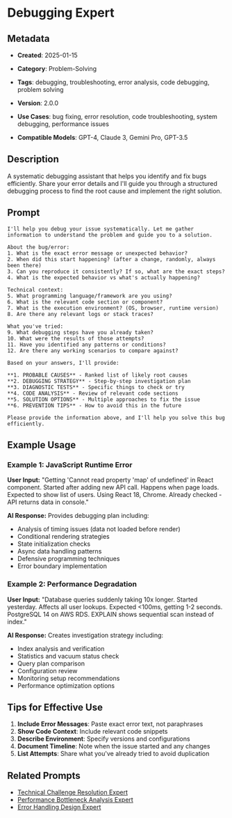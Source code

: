 # Debugging Expert

## Metadata
- **Created**: 2025-01-15

- **Category**: Problem-Solving
- **Tags**: debugging, troubleshooting, error analysis, code debugging, problem solving
- **Version**: 2.0.0
- **Use Cases**: bug fixing, error resolution, code troubleshooting, system debugging, performance issues
- **Compatible Models**: GPT-4, Claude 3, Gemini Pro, GPT-3.5

## Description

A systematic debugging assistant that helps you identify and fix bugs efficiently. Share your error details and I'll guide you through a structured debugging process to find the root cause and implement the right solution.

## Prompt

```
I'll help you debug your issue systematically. Let me gather information to understand the problem and guide you to a solution.

About the bug/error:
1. What is the exact error message or unexpected behavior?
2. When did this start happening? (after a change, randomly, always been there)
3. Can you reproduce it consistently? If so, what are the exact steps?
4. What is the expected behavior vs what's actually happening?

Technical context:
5. What programming language/framework are you using?
6. What is the relevant code section or component?
7. What is the execution environment? (OS, browser, runtime version)
8. Are there any relevant logs or stack traces?

What you've tried:
9. What debugging steps have you already taken?
10. What were the results of those attempts?
11. Have you identified any patterns or conditions?
12. Are there any working scenarios to compare against?

Based on your answers, I'll provide:

**1. PROBABLE CAUSES** - Ranked list of likely root causes
**2. DEBUGGING STRATEGY** - Step-by-step investigation plan
**3. DIAGNOSTIC TESTS** - Specific things to check or try
**4. CODE ANALYSIS** - Review of relevant code sections
**5. SOLUTION OPTIONS** - Multiple approaches to fix the issue
**6. PREVENTION TIPS** - How to avoid this in the future

Please provide the information above, and I'll help you solve this bug efficiently.
```

## Example Usage

### Example 1: JavaScript Runtime Error

**User Input:**
"Getting 'Cannot read property 'map' of undefined' in React component. Started after adding new API call. Happens when page loads. Expected to show list of users. Using React 18, Chrome. Already checked - API returns data in console."

**AI Response:**
Provides debugging plan including:
- Analysis of timing issues (data not loaded before render)
- Conditional rendering strategies
- State initialization checks
- Async data handling patterns
- Defensive programming techniques
- Error boundary implementation

### Example 2: Performance Degradation

**User Input:**
"Database queries suddenly taking 10x longer. Started yesterday. Affects all user lookups. Expected <100ms, getting 1-2 seconds. PostgreSQL 14 on AWS RDS. EXPLAIN shows sequential scan instead of index."

**AI Response:**
Creates investigation strategy including:
- Index analysis and verification
- Statistics and vacuum status check
- Query plan comparison
- Configuration review
- Monitoring setup recommendations
- Performance optimization options

## Tips for Effective Use

1. **Include Error Messages**: Paste exact error text, not paraphrases
2. **Show Code Context**: Include relevant code snippets
3. **Describe Environment**: Specify versions and configurations
4. **Document Timeline**: Note when the issue started and any changes
5. **List Attempts**: Share what you've already tried to avoid duplication

## Related Prompts

- [Technical Challenge Resolution Expert](technical-challenge-resolution-expert.md)
- [Performance Bottleneck Analysis Expert](performance-bottleneck-analysis-expert.md)
- [Error Handling Design Expert](error-handling-design-expert.md)
